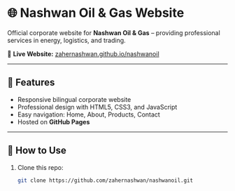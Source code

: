 # 🌐 Nashwan Oil & Gas Website

Official corporate website for **Nashwan Oil & Gas** – providing professional services in energy, logistics, and trading.

🔗 **Live Website:** [zahernashwan.github.io/nashwanoil](https://zahernashwan.github.io/nashwanoil/)

---

## 📑 Features
- Responsive bilingual corporate website
- Professional design with HTML5, CSS3, and JavaScript
- Easy navigation: Home, About, Products, Contact
- Hosted on **GitHub Pages**

---

## 🚀 How to Use
1. Clone this repo:
   ```bash
   git clone https://github.com/zahernashwan/nashwanoil.git

